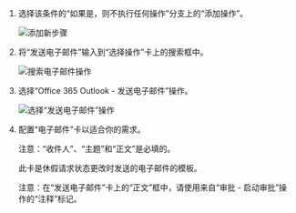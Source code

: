 1. 选择该条件的“如果是，则不执行任何操作”分支上的“添加操作”。
   
    ![添加新步骤](includes/media/modern-approvals/add-action-after-condition.png)
2. 将“发送电子邮件”输入到“选择操作”卡上的搜索框中。
   
    ![搜索电子邮件操作](includes/media/modern-approvals/search-send-email-yes.png)
3. 选择“Office 365 Outlook - 发送电子邮件”操作。
   
    ![选择“发送电子邮件”操作](includes/media/modern-approvals/select-send-email-yes.png)
4. 配置“电子邮件”卡以适合你的需求。
   
     注意：“收件人”、“主题”和“正文”是必填的。
   
     此卡是休假请求状态更改时发送的电子邮件的模板。
   
     注意：在“发送电子邮件”卡上的“正文”框中，请使用来自“审批 - 启动审批”操作的“注释”标记。

